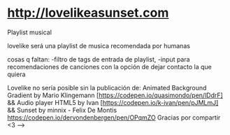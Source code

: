 # http://lovelikeasunset.com
Playlist musical

lovelike será una playlist de musica recomendada por humanas

cosas q faltan: 
-filtro de tags de entrada de playlist,
-input para recomendaciones de canciones con la opción de dejar contacto la que quiera 

Lovelike no sería posible sin la publicación de:
Animated Background Gradient by Mario Klingemann [https://codepen.io/quasimondo/pen/lDdrF]
&&
Audio player HTML5 by Ivan [https://codepen.io/k-ivan/pen/pJMLmJ] &&  Sunset by minnix - Felix De Montis https://codepen.io/dervondenbergen/pen/OPqmZO Gracias por compartir <3
-->

